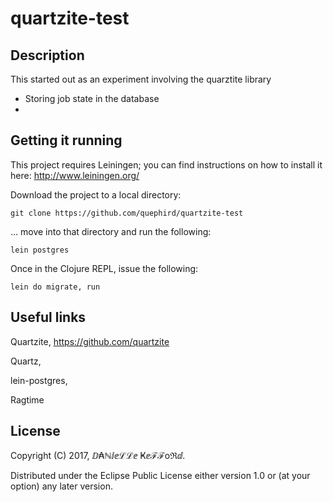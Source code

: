 # quartzite-test

## Description

This started out as an experiment involving the quarztite library 

* Storing job state in the database
* 

## Getting it running

This project requires Leiningen; you can find instructions on how to install it here: http://www.leiningen.org/

Download the project to a local directory:

    git clone https://github.com/quephird/quartzite-test

... move into that directory and run the following:

    lein postgres

Once in the Clojure REPL, issue the following:

    lein do migrate, run



## Useful links

Quartzite, https://github.com/quartzite

Quartz, 

lein-postgres, 

Ragtime

## License

Copyright (C) 2017, ⅅ₳ℕⅈⅇℒℒⅇ Ҝⅇℱℱoℜⅆ.

Distributed under the Eclipse Public License either version 1.0 or (at
your option) any later version.
